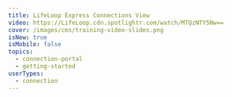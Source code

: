 ```yaml
---
title: LifeLoop Express Connections View
video: https://LifeLoop.cdn.spotlightr.com/watch/MTQzNTY5Nw==
cover: /images/cms/training-video-slides.png
isNew: true
isMobile: false
topics:
  - connection-portal
  - getting-started
userTypes:
  - connection
---
```

